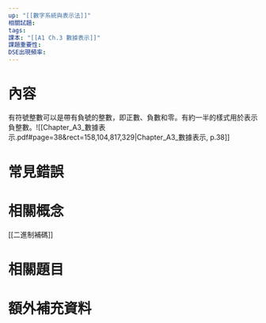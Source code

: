 ```yaml
---
up: "[[數字系統與表示法]]"
相關試題: 
tags: 
課本: "[[A1 Ch.3 數據表示]]"
課題重要性: 
DSE出現頻率:
---
```

# 內容
有符號整數可以是帶有負號的整數，即正數、負數和零。有約一半的樣式用於表示負整數。![[Chapter_A3_數據表示.pdf#page=38&rect=158,104,817,329|Chapter_A3_數據表示, p.38]]

# 常見錯誤
# 相關概念
[[二進制補碼]]

# 相關題目

# 額外補充資料
